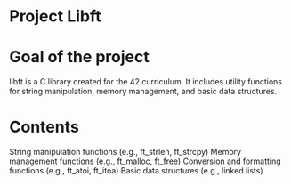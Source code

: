 # Project Libft

# Goal of the project
libft is a C library created for the 42 curriculum. It includes utility functions for string manipulation, memory management, and basic data structures.

# Contents
String manipulation functions (e.g., ft_strlen, ft_strcpy)
Memory management functions (e.g., ft_malloc, ft_free)
Conversion and formatting functions (e.g., ft_atoi, ft_itoa)
Basic data structures (e.g., linked lists)
